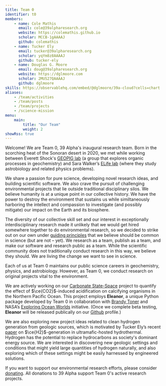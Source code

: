 ```yaml
---
title: Team 0
identifier: t0
members:
    - name: Cole Mathis
      email: cole@39alpharesearch.org
      website: https://colemathis.github.io
      scholar: MCCB-1gAAAAJ
      github: colemathis
    - name: Tucker Ely
      email: tucker@39alpharesearch.org
      scholar: yqYm8z8AAAAJ
      github: tucker-ely
    - name: Douglas G. Moore
      email: doug@39alpharesearch.org
      website: https://dglmoore.com
      scholar: 2MUS27QAAAAJ
      github: dglmoore
skills: https://observablehq.com/embed/@dglmoore/39a-cloud?cells=chart
aliases:
    - /team/activities
    - /team/posts
    - /team/projects
    - /science-mission
menu:
    main:
        title: "Our Team"
        weight: 2
showRss: true
---
```

Welcome! We are Team 0, 39 Alpha's inaugural research team. Born in the scorching heat of the
Sonoran desert in 2020[,](https://www.washingtonpost.com/weather/2020/09/01/phoenix-hottest-summer/)
we met while working between Everett Shock's
[GEOPIG lab](https://asu.elsevierpure.com/en/equipments/sese-group-exploring-organic-processes-in-geochemistry-geopig-bio)
(a group that explores organic processes in geochemistry) and Sara Walker’s
[ELife lab](http://emergence.asu.edu/) (where they study astrobiology and related physics problems).

We share a passion for pure science, developing novel research ideas, and building scientific software. We also crave the pursuit of challenging environmental projects
that lie outside traditional disciplinary silos. We believe humanity is at a unique point in
our collective history. We have the power to destroy the environment that sustains
us while similtaneously harboring the intellect and compassion to investigate (and possibly mitigate) our
impact on the Earth and its biosphere. 

The diversity of our collective skill set and our interest in exceptionally interdisciplinary
research made it unlikely that we would get hired somewhere together to do environmental research,
so we decided to strike out on our own under [guiding principles](/) that we believe should be
common in science (but are not – yet). We research as a team, publish as a team, and make our software and research public as a team. While the scientific community does not traditionally conduct research in this way, we believe they should. We are living the change we want to see in science.

Each of us at Team 0 maintains our public science careers in geochemistry, physics, and
astrobiology. However, as Team 0, we conduct research on original projects vital to the environment. 

We are actively working on our [Carbonate State-Space](/projects/carbonate-state-space) project to
quantify the effect of $\ce{CO2}$-induced acidification on calcifying organisms in the Northern
Pacific Ocean. This project employs **Eleanor**, a unique Python package developed by Team 0 in
collaboration with [Brandy Toner](https://tonerlab.cfans.umn.edu/) and NASA’s
[Exploring Ocean Worlds](https://oceanworlds.whoi.edu/projects/exploring-ocean-worlds-exow/)
initiative. (Once we complete beta testing, **Eleanor** will be released publically on our
[Github](https://github.com/39alpha) profile.)

We are also exploring new project ideas related to clean hydrogen generation from geologic sources,
which is motivated by Tucker Ely’s recent [paper](https://doi.org/10.1029/2022GC010658) on
$\ce{H2}$-generation in ultramafic-hosted hydrothermal. Hydrogen has the potential to replace
hydrocarbons as society's dominant energy source. We are interested in discovering new geologic
settings and conditions that might yield large quantities of hydrogen naturally, and also exploring
which of these settings might be easily harnessed by engineered solutions.

If you want to support our environmental research efforts, please consider [donating](/donate). All
donations to 39 Alpha support Team 0's active research projects.

